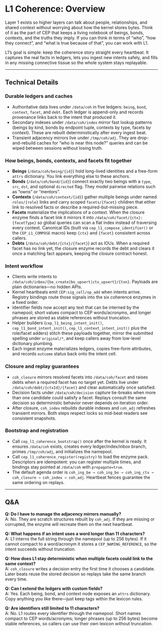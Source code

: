 # L1 Coherence: Overview

Layer 1 exists so higher layers can talk about people, relationships, and shared context without worrying about how the kernel stores bytes. Think of it as the part of CEP that keeps a living notebook of beings, bonds, contexts, and the truths they imply. If you can think in terms of “who”, “how they connect”, and “what is true because of that”, you can work with L1.

L1’s goal is simple: keep the coherence story straight every heartbeat. It captures the real facts in ledgers, lets you ingest new intents safely, and fills in any missing connective tissue so the whole system stays replayable.

---

## Technical Details

### Durable ledgers and caches
- Authoritative data lives under `/data/coh` in five ledgers: `being`, `bond`, `context`, `facet`, and `debt`. Each ledger is append-only and records provenance links back to the intent that produced it.
- Secondary indexes under `/data/coh/index` mirror fast lookup patterns (beings by kind, bonds by endpoint tuple, contexts by type, facets by context). These are rebuilt deterministically after every ingest beat.
- Transient adjacency mirrors live under `/tmp/coh/adj`. They are drop-and-rebuild caches for “who is near this node?” queries and can be wiped between sessions without losing truth.

### How beings, bonds, contexts, and facets fit together
- **Beings** (`/data/coh/being/{id}`) hold long-lived identities and a free-form `attrs` dictionary. You link everything else to these anchors.
- **Bonds** (`/data/coh/bond/{id}`) connect exactly two beings with a `type`, `src`, `dst`, and optional `directed` flag. They model pairwise relations such as “owns” or “mentors”.
- **Contexts** (`/data/coh/context/{id}`) gather multiple beings under named `roles/{role}` links and carry scoped `facets/{facet}` children that either link to resolved facts or describe a required-but-missing piece.
- **Facets** materialize the implications of a context. When the closure enzyme finds a facet link it mirrors it into `/data/coh/facet/{ctx}:{facetType}` so global queries can scan a flat index instead of traversing every context. Canonical IDs (built via `cep_l1_compose_identifier()` or the `CEP_L1_COMPOSE` macro) keep `{ctx}` and `{facet}` consistent across callers.
- **Debts** (`/data/coh/debt/{ctx}/{facet}`) act as IOUs. When a required facet has no link yet, the closure enzyme records the debt and clears it once a matching fact appears, keeping the closure contract honest.

### Intent workflow
- Clients write intents to `/data/coh/inbox/{be_create|bo_upsert|ctx_upsert}/{txn}`. Payloads are plain dictionaries—no hidden APIs.
- Kernel heartbeats emit `CEP:sig_cell/op_add` when intents arrive. Registry bindings route those signals into the six coherence enzymes in a fixed order.
- Identifier fields now accept any text that can be interned by the namepool; short values compact to CEP words/acronyms, and longer phrases are stored as stable references without truncation.
- Helper builders (`cep_l1_being_intent_init()`, `cep_l1_bond_intent_init()`, `cep_l1_context_intent_init()` plus the role/facet adders) stitch these payloads together, mirror the submitted spelling under `original/*`, and keep callers away from low-level dictionary plumbing.
- Each ingest enzyme materializes ledgers, copies free-form attributes, and records `outcome` status back onto the intent cell.

### Closure and replay guarantees
- `coh_closure` mirrors resolved facets into `/data/coh/facet` and raises debts when a required facet has no target yet. Debts live under `/data/coh/debt/{ctxId}/{facet}` and clear automatically once satisfied.
- Decision facts under `/data/coh/decision` capture tie-breaks when more than one candidate could satisfy a facet. Replays consult the same decision so deterministic behavior never depends on iteration order.
- After closure, `coh_index` rebuilds durable indexes and `coh_adj` refreshes transient mirrors. Both steps respect locks so mid-beat readers see consistent snapshots.

### Bootstrap and registration
- Call `cep_l1_coherence_bootstrap()` once after the kernel is ready. It ensures `/data/coh` exists, creates every ledger/index/inbox branch, primes `/tmp/coh/adj`, and initializes the namepool.
- Call `cep_l1_coherence_register(registry)` to load the enzyme pack. Descriptors are idempotent: you can register multiple times, and bindings stay pointed at `/data/coh` with `propagate=true`.
- The default agenda order is `coh_ing_be → coh_ing_bo → coh_ing_ctx → coh_closure → coh_index → coh_adj`. Heartbeat fences guarantee the same ordering on replays.

---

## Q&A

**Q: Do I have to manage the adjacency mirrors manually?**  
A: No. They are scratch structures rebuilt by `coh_adj`. If they are missing or corrupted, the enzyme will recreate them on the next heartbeat.

**Q: What happens if an intent uses a word longer than 11 characters?**  
A: L1 interns the full string through the namepool (up to 256 bytes). If it cannot compact to a word/acronym it stores a `CEP_NAMING_REFERENCE`, so the intent succeeds without truncation.

**Q: How does L1 stay deterministic when multiple facets could link to the same context?**  
A: `coh_closure` writes a decision entry the first time it chooses a candidate. Later beats reuse the stored decision so replays take the same branch every time.

**Q: Can I extend the ledgers with custom fields?**  
A: Yes. Each being, bond, and context node exposes an `attrs` dictionary. Copy anything you like there—just keep tags within the lexicon rules.

**Q: Are identifiers still limited to 11 characters?**  
A: No. L1 routes every identifier through the namepool. Short names compact to CEP words/acronyms; longer phrases (up to 256 bytes) become stable references, so callers can use their own lexicon without truncation.
